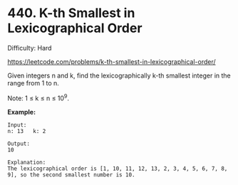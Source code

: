 # 440. K-th Smallest in Lexicographical Order

Difficulty: Hard

https://leetcode.com/problems/k-th-smallest-in-lexicographical-order/

Given integers n and k, find the lexicographically k-th smallest integer in the range from 1 to n.

Note: 1 ≤ k ≤ n ≤ 10<sup>9</sup>.

**Example:**
```
Input:
n: 13   k: 2

Output:
10

Explanation:
The lexicographical order is [1, 10, 11, 12, 13, 2, 3, 4, 5, 6, 7, 8, 9], so the second smallest number is 10.
```
